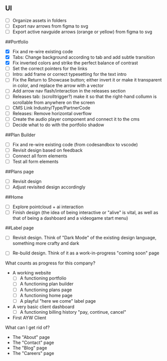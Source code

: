 
## UI 
- [ ] Organize assets in folders
- [ ] Export nav arrows from figma to svg
- [ ] Export active navguide arrows (orange or yellow) from figma to svg

##Portfolio
-[x] Fix and re-wire existing code
-[x] Tabs: Change background according to tab and add subtle transition
-[x] Fix inverted colors and strike the perfect balance of contrast
-[ ] Set the correct pointers for the links
-[ ] Intro: add frame or correct typesetting for the text intro
-[ ] Fix the Return to Showcase button; either invert it or make it transparent in color, and replace the arrow with a vector
-[ ] Add arrow nav flash/interaction in the releases section
-[ ] Releases tab: (scrolltrigger?) make it so that the right-hand collumn is scrollable from anywhere on the screen
-[ ] CMS Link Industry/Type/PartnerCode
-[ ] Releases: Remove horizontal overflow
-[ ] Create the audio player component and connect it to the cms
-[ ] Decide what to do with the portfolio shadow

##Plan Builder
-[ ] Fix and re-wire existing code (from codesandbox to vscode)
-[ ] Revisit design based on feedback
-[ ] Connect all form elements
-[ ] Test all form elements

##Plans page
-[ ] Revisit design
-[ ] Adjust revisited design accordingly

##Home
-[ ] Explore pointcloud + ai interaction
-[ ] Finish design (the idea of being interactive or "alive" is vital, as well as that of being a dashboard and a videogame start menu)

##Label page
-[ ] Revisit design. Think of "Dark Mode" of the existing design language, something more crafty and dark
-[ ] Re-build design. Think of it as a work-in-progress "coming soon" page



What counts as progress for this company?
- A working website
  - [ ] A functioning portfolio
  - [ ] A functioning plan builder
  - [ ] A functioning plans page
  - [ ] A functioning home page
  - [ ] A playful "here we come" label page
- A very basic client dashboard
  - [ ] A functioning billing history "pay, continue, cancel"

- First AYW Client

What can I get rid of?
- The "About" page
- The "Contact" page
- The "Blog" page
- The "Careers" page